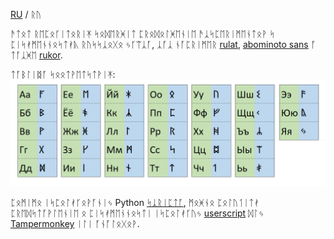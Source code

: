 [RU](https://github.com/dobrosketchkun/rukor/blob/main/README.md)  / ᚱᚢ


ᚫᛏᛟᛏ ᚱᛖᛈᛟᚴᛁᛏᛟᚱᛁᛡ ᛋᛟᛞᛖᚱᚸᛁᛏ ᛈᚱᛟᛞᛟᛚᚸᛖᚾᛁᛖ ᚫᛣᛋᛈᛖᚱᛁᛗᛖᚾᛏᛟᚹ ᛋ ᛈᛁᛋᚯᛗᛖᚾᚾᛟᛋᛏᚯᚣ ᚱᚢᛋᛋᛣᛟᚷᛟ ᛃᚴᛠᛣᚪ, ᛣᚪᛣ ᚾᚪᛈᚱᛁᛗᛖᚱ [rulat](https://github.com/dobrosketchkun/rulatwiki), [abominoto sans](https://github.com/dobrosketchkun/Abominoto-Sans) ᚪ ᛏᚪᛣᚸᛖ [rukor](https://github.com/dobrosketchkun/rukor).

ᛏᚪᛒᛚᛁᛥᚪ ᛋᛟᛟᛏᚹᛖᛏᛋᛏᚹᛁᛡ:
![ᛏᚪᛒᛚᛁᛥᚪ ᛋᛟᛟᛏᚹᛖᛏᛋᛏᚹᛁᛡ](https://github.com/dobrosketchkun/rurunes/blob/main/misc/table.png?raw=true)


ᛈᛟᛗᛁᛗᛟ ᛁᛋᛈᛟᛚᚯᚴᛟᚹᚪᚾᛁᛃ Python [ᛋᛣᚱᛁᛈᛏᚪ](misc/rurunes.py), ᛗᛟᚸᚾᛟ ᛈᛟᛚᚢᛐᛁᛏᚯ ᛈᚱᛖᛞᛋᛏᚪᚹᛚᛖᚾᛁᛖ ᛟ ᛈᛁᛋᚯᛗᛖᚾᚾᛟᛋᛏᛁ ᛁᛋᛈᛟᛚᚯᚴᚢᛃ [userscript](misc/RuRunes-1.0.user.js) ᛞᛚᛃ [Tampermonkey](https://www.tampermonkey.net/) ᛁᛚᛁ ᚪᚾᚪᛚᛟᚷᛟᚹ.
